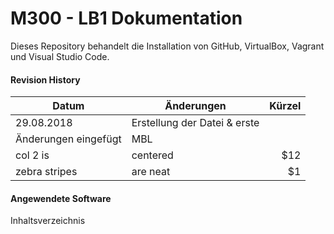 M300 - LB1 Dokumentation
======

Dieses Repository behandelt die Installation von GitHub, VirtualBox, Vagrant und Visual Studio Code.

#### Revision History

| Datum         | Änderungen                     | Kürzel  |
| ------------- |--------------------------------| -------:|
| 29.08.2018    | Erstellung der Datei & erste
Änderungen eingefügt                             |   MBL    |
| col 2 is      | centered                       |   $12    |
| zebra stripes | are neat                       |    $1    |

#### Angewendete Software

Inhaltsverzeichnis